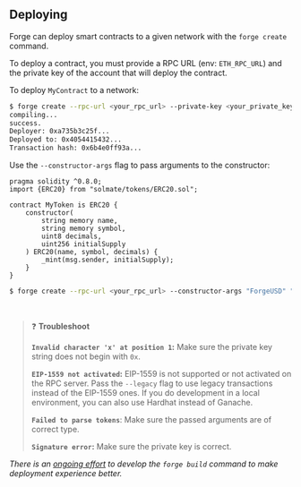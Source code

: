 ## Deploying

Forge can deploy smart contracts to a given network with the `forge create` command.

To deploy a contract, you must provide a RPC URL (env: `ETH_RPC_URL`) and the private key of the account that will deploy the contract.

To deploy `MyContract` to a network:
```sh
$ forge create --rpc-url <your_rpc_url> --private-key <your_private_key> src/MyContract.sol:MyContract
compiling...
success.
Deployer: 0xa735b3c25f...
Deployed to: 0x4054415432...
Transaction hash: 0x6b4e0ff93a...
```

Use the `--constructor-args` flag to pass arguments to the constructor:

```solidity
pragma solidity ^0.8.0;
import {ERC20} from "solmate/tokens/ERC20.sol";

contract MyToken is ERC20 {
    constructor(
        string memory name,
        string memory symbol,
        uint8 decimals,
        uint256 initialSupply
    ) ERC20(name, symbol, decimals) {
        _mint(msg.sender, initialSupply);
    }
}
```

```sh
$ forge create --rpc-url <your_rpc_url> --constructor-args "ForgeUSD" "FUSD" 18 1000000000000000000000 --private-key <your_private_key> src/MyToken.sol:MyToken
```
<br>

> ❓ **Troubleshoot**
> 
> **`Invalid character 'x' at position 1`:** Make sure the private key string does not begin with `0x`.
> 
> **`EIP-1559 not activated`:** EIP-1559 is not supported or not activated on the RPC server. Pass the `--legacy` flag to use legacy transactions instead of the EIP-1559 ones. If you do development in a local environment, you can also use Hardhat instead of Ganache.
>
> **`Failed to parse tokens`**: Make sure the passed arguments are of correct type.
>
> **`Signature error`:** Make sure the private key is correct.

*There is an [ongoing effort](https://github.com/gakonst/foundry/issues/402) to develop the `forge build` command to make deployment experience better.*